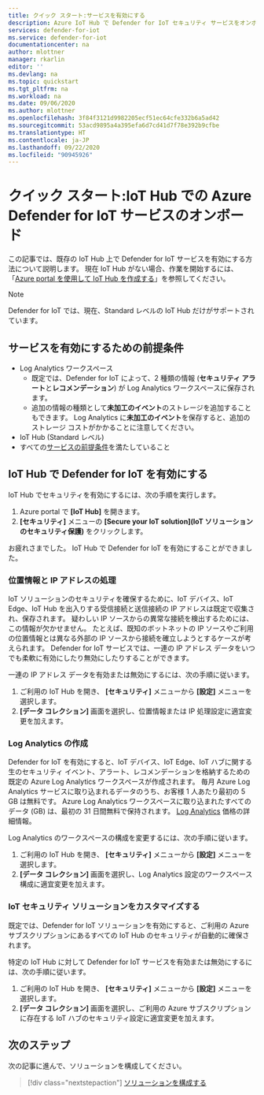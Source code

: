 ```yaml
---
title: クイック スタート:サービスを有効にする
description: Azure IoT Hub で Defender for IoT セキュリティ サービスをオンボードし、有効にする方法について説明します。
services: defender-for-iot
ms.service: defender-for-iot
documentationcenter: na
author: mlottner
manager: rkarlin
editor: ''
ms.devlang: na
ms.topic: quickstart
ms.tgt_pltfrm: na
ms.workload: na
ms.date: 09/06/2020
ms.author: mlottner
ms.openlocfilehash: 3f84f3121d9982205ecf51ec64cfe332b6a5ad42
ms.sourcegitcommit: 53acd9895a4a395efa6d7cd41d7f78e392b9cfbe
ms.translationtype: HT
ms.contentlocale: ja-JP
ms.lasthandoff: 09/22/2020
ms.locfileid: "90945926"
---
```

# <a name="quickstart-onboard-azure-defender-for-iot-service-in-iot-hub"></a>クイック スタート:IoT Hub での Azure Defender for IoT サービスのオンボード

この記事では、既存の IoT Hub 上で Defender for IoT サービスを有効にする方法について説明します。 現在 IoT Hub がない場合、作業を開始するには、「[Azure portal を使用して IoT Hub を作成する](https://docs.microsoft.com/azure/iot-hub/iot-hub-create-through-portal)」を参照してください。

> [!NOTE]
> Defender for IoT では、現在、Standard レベルの IoT Hub だけがサポートされています。

## <a name="prerequisites-for-enabling-the-service"></a>サービスを有効にするための前提条件

- Log Analytics ワークスペース
  - 既定では、Defender for IoT によって、2 種類の情報 (**セキュリティ アラート**と**レコメンデーション**) が Log Analytics ワークスペースに保存されます。
  - 追加の情報の種類として**未加工のイベント**のストレージを追加することもできます。 Log Analytics に**未加工のイベント**を保存すると、追加のストレージ コストがかかることに注意してください。
- IoT Hub (Standard レベル)
- すべての[サービスの前提条件](service-prerequisites.md)を満たしていること

## <a name="enable-defender-for-iot-on-your-iot-hub"></a>IoT Hub で Defender for IoT を有効にする

IoT Hub でセキュリティを有効にするには、次の手順を実行します。

1. Azure portal で **[IoT Hub]** を開きます。
1. **[セキュリティ]** メニューの **[Secure your IoT solution]\(IoT ソリューションのセキュリティ保護\)** をクリックします。

お疲れさまでした。 IoT Hub で Defender for IoT を有効にすることができました。

### <a name="geolocation-and-ip-address-handling"></a>位置情報と IP アドレスの処理

IoT ソリューションのセキュリティを確保するために、IoT デバイス、IoT Edge、IoT Hub を出入りする受信接続と送信接続の IP アドレスは既定で収集され、保存されます。 疑わしい IP ソースからの異常な接続を検出するためには、この情報が欠かせません。 たとえば、既知のボットネットの IP ソースやご利用の位置情報とは異なる外部の IP ソースから接続を確立しようとするケースが考えられます。 Defender for IoT サービスでは、一連の IP アドレス データをいつでも柔軟に有効にしたり無効にしたりすることができます。

一連の IP アドレス データを有効または無効にするには、次の手順に従います。

1. ご利用の IoT Hub を開き、 **[セキュリティ]** メニューから **[設定]** メニューを選択します。
1. **[データ コレクション]** 画面を選択し、位置情報または IP 処理設定に適宜変更を加えます。

### <a name="log-analytics-creation"></a>Log Analytics の作成

Defender for IoT を有効にすると、IoT デバイス、IoT Edge、IoT ハブに関する生のセキュリティ イベント、アラート、レコメンデーションを格納するための既定の Azure Log Analytics ワークスペースが作成されます。 毎月 Azure Log Analytics サービスに取り込まれるデータのうち、お客様 1 人あたり最初の 5 GB は無料です。 Azure Log Analytics ワークスペースに取り込まれたすべてのデータ (GB) は、最初の 31 日間無料で保持されます。 [Log Analytics](https://azure.microsoft.com/pricing/details/monitor/) 価格の詳細情報。

Log Analytics のワークスペースの構成を変更するには、次の手順に従います。

1. ご利用の IoT Hub を開き、 **[セキュリティ]** メニューから **[設定]** メニューを選択します。
1. **[データ コレクション]** 画面を選択し、Log Analytics 設定のワークスペース構成に適宜変更を加えます。

### <a name="customize-your-iot-security-solution"></a>IoT セキュリティ ソリューションをカスタマイズする

既定では、Defender for IoT ソリューションを有効にすると、ご利用の Azure サブスクリプションにあるすべての IoT Hub のセキュリティが自動的に確保されます。

特定の IoT Hub に対して Defender for IoT サービスを有効または無効にするには、次の手順に従います。

1. ご利用の IoT Hub を開き、 **[セキュリティ]** メニューから **[設定]** メニューを選択します。
1. **[データ コレクション]** 画面を選択し、ご利用の Azure サブスクリプションに存在する IoT ハブのセキュリティ設定に適宜変更を加えます。

## <a name="next-steps"></a>次のステップ

次の記事に進んで、ソリューションを構成してください。

> [!div class="nextstepaction"]
> [ソリューションを構成する](quickstart-configure-your-solution.md)
